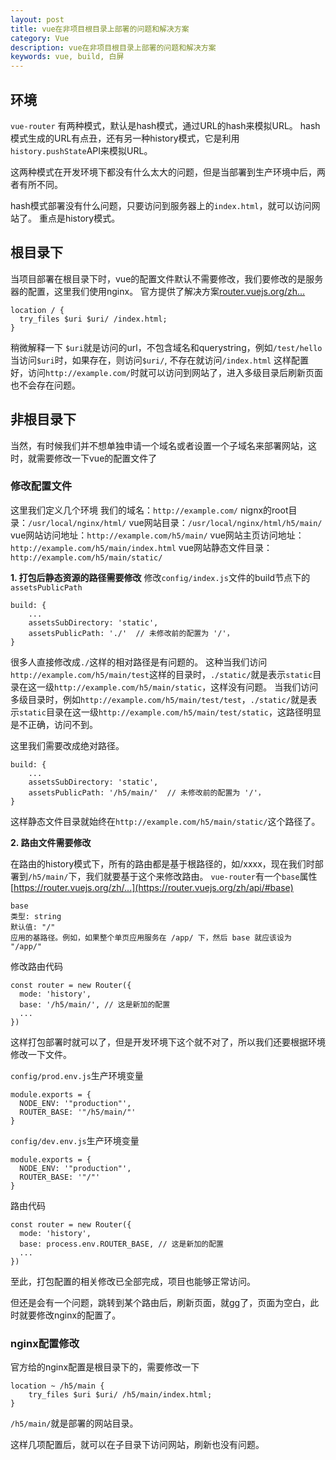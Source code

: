 ```yaml
---
layout: post
title: vue在非项目根目录上部署的问题和解决方案
category: Vue
description: vue在非项目根目录上部署的问题和解决方案
keywords: vue, build, 白屏
---
```


## 环境

`vue-router` 有两种模式，默认是hash模式，通过URL的hash来模拟URL。
hash模式生成的URL有点丑，还有另一种history模式，它是利用`history.pushState`API来模拟URL。

这两种模式在开发环境下都没有什么太大的问题，但是当部署到生产环境中后，两者有所不同。

hash模式部署没有什么问题，只要访问到服务器上的`index.html`，就可以访问网站了。
重点是history模式。

## 根目录下
当项目部署在根目录下时，vue的配置文件默认不需要修改，我们要修改的是服务器的配置，这里我们使用nginx。
官方提供了解决方案[router.vuejs.org/zh...](https://router.vuejs.org/zh/guide/essentials/history-mode.html)

```
location / {
  try_files $uri $uri/ /index.html;
}
```
稍微解释一下
`$uri`就是访问的url，不包含域名和querystring，例如`/test/hello`
当访问`$uri`时，如果存在，则访问`$uri/`, 不存在就访问`/index.html`
这样配置好，访问`http://example.com/`时就可以访问到网站了，进入多级目录后刷新页面也不会存在问题。

## 非根目录下

当然，有时候我们并不想单独申请一个域名或者设置一个子域名来部署网站，这时，就需要修改一下vue的配置文件了

### 修改配置文件

这里我们定义几个环境
我们的域名：`http://example.com/`
nignx的root目录：`/usr/local/nginx/html/` 
vue网站目录：`/usr/local/nginx/html/h5/main/`
vue网站访问地址：`http://example.com/h5/main/`
vue网站主页访问地址：`http://example.com/h5/main/index.html`
vue网站静态文件目录：`http://example.com/h5/main/static/`

__1. 打包后静态资源的路径需要修改__
修改`config/index.js`文件的build节点下的`assetsPublicPath`
```
build: {
    ...
    assetsSubDirectory: 'static',
    assetsPublicPath: './'  // 未修改前的配置为 '/'，
}
```
很多人直接修改成`./`这样的相对路径是有问题的。
这种当我们访问`http://example.com/h5/main/test`这样的目录时，`./static/`就是表示`static`目录在这一级`http://example.com/h5/main/static`，这样没有问题。
当我们访问多级目录时，例如`http://example.com/h5/main/test/test`，`./static/`就是表示`static`目录在这一级`http://example.com/h5/main/test/static`，这路径明显是不正确，访问不到。


这里我们需要改成绝对路径。
```
build: {
    ...
    assetsSubDirectory: 'static',
    assetsPublicPath: '/h5/main/'  // 未修改前的配置为 '/'，
}
```
这样静态文件目录就始终在`http://example.com/h5/main/static/`这个路径了。

__2. 路由文件需要修改__

在路由的history模式下，所有的路由都是基于根路径的，如/xxxx，现在我们时部署到`/h5/main/`下，我们就要基于这个来修改路由。
`vue-router`有一个`base`属性 [https://router.vuejs.org/zh/...](https://router.vuejs.org/zh/api/#base)

```
base
类型: string
默认值: "/"
应用的基路径。例如，如果整个单页应用服务在 /app/ 下，然后 base 就应该设为 "/app/"
```

修改路由代码

```
const router = new Router({
  mode: 'history',
  base: '/h5/main/', // 这是新加的配置
  ...
})
```
这样打包部署时就可以了，但是开发环境下这个就不对了，所以我们还要根据环境修改一下文件。

`config/prod.env.js`生产环境变量
```
module.exports = {
  NODE_ENV: '"production"',
  ROUTER_BASE: '"/h5/main/"'
}
```

`config/dev.env.js`生产环境变量
```
module.exports = {
  NODE_ENV: '"production"',
  ROUTER_BASE: '"/"'
}
```

路由代码
```
const router = new Router({
  mode: 'history',
  base: process.env.ROUTER_BASE, // 这是新加的配置
  ...
})
```

至此，打包配置的相关修改已全部完成，项目也能够正常访问。

但还是会有一个问题，跳转到某个路由后，刷新页面，就gg了，页面为空白，此时就要修改nginx的配置了。

### nginx配置修改
官方给的nginx配置是根目录下的，需要修改一下
```
location ~ /h5/main {
    try_files $uri $uri/ /h5/main/index.html;
}
```

`/h5/main/`就是部署的网站目录。

这样几项配置后，就可以在子目录下访问网站，刷新也没有问题。
